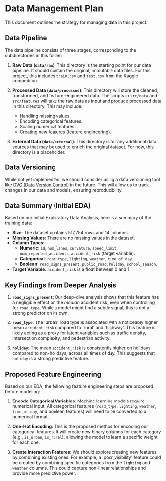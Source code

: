 # Data Management Plan

This document outlines the strategy for managing data in this project.

## Data Pipeline

The data pipeline consists of three stages, corresponding to the subdirectories in this folder:

1.  **Raw Data (`data/raw`)**: This directory is the starting point for our data pipeline. It should contain the original, immutable data files. For this project, this includes `train.csv` and `test.csv` from the Kaggle competition.

2.  **Processed Data (`data/processed`)**: This directory will store the cleaned, transformed, and feature-engineered data. The scripts in `src/data` and `src/features` will take the raw data as input and produce processed data in this directory. This may include:
    *   Handling missing values.
    *   Encoding categorical features.
    *   Scaling numerical features.
    *   Creating new features (feature engineering).

3.  **External Data (`data/external`)**: This directory is for any additional data sources that may be used to enrich the original dataset. For now, this directory is a placeholder.

## Data Versioning

While not yet implemented, we should consider using a data versioning tool like [DVC (Data Version Control)](https://dvc.org/) in the future. This will allow us to track changes in our data and models, ensuring reproducibility.

## Data Summary (Initial EDA)

Based on our initial Exploratory Data Analysis, here is a summary of the training data:

*   **Size**: The dataset contains 517,754 rows and 14 columns.
*   **Missing Values**: There are no missing values in the dataset.
*   **Column Types**:
    *   **Numeric**: `id`, `num_lanes`, `curvature`, `speed_limit`, `num_reported_accidents`, `accident_risk` (target variable).
    *   **Categorical**: `road_type`, `lighting`, `weather`, `time_of_day`.
    *   **Boolean**: `road_signs_present`, `public_road`, `holiday`, `school_season`.
*   **Target Variable**: `accident_risk` is a float between 0 and 1.

## Key Findings from Deeper Analysis

1.  **`road_signs_present`**: Our deep-dive analysis shows that this feature has a negligible effect on the *median* accident risk, even when controlling for `road_type`. While a model might find a subtle signal, this is not a strong predictor on its own.

2.  **`road_type`**: The 'urban' road type is associated with a noticeably higher mean `accident_risk` compared to 'rural' and 'highway'. This feature is likely acting as a proxy for latent variables such as traffic density, intersection complexity, and pedestrian activity.

3.  **`holiday`**: The mean `accident_risk` is consistently higher on holidays compared to non-holidays, across all times of day. This suggests that `holiday` is a strong predictive feature.

## Proposed Feature Engineering

Based on our EDA, the following feature engineering steps are proposed before modeling:

1.  **Encode Categorical Variables**: Machine learning models require numerical input. All categorical features (`road_type`, `lighting`, `weather`, `time_of_day`, and boolean features) will need to be converted to a numerical format.

2.  **One-Hot Encoding**: This is the proposed method for encoding our categorical features. It will create new binary columns for each category (e.g., `is_urban`, `is_rural`), allowing the model to learn a specific weight for each one.

3.  **Create Interaction Features**: We should explore creating new features by combining existing ones. For example, a 'poor_visibility' feature could be created by combining specific categories from the `lighting` and `weather` columns. This could capture non-linear relationships and provide more predictive power.